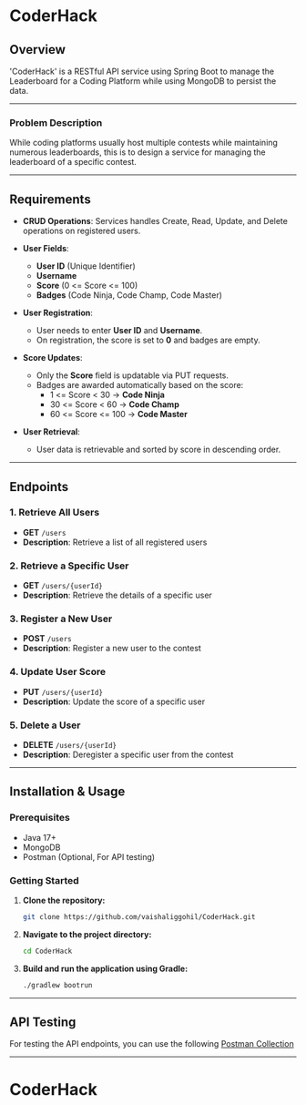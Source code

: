 # CoderHack

## Overview

'CoderHack' is a RESTful API service using Spring Boot to manage the Leaderboard for a Coding Platform while using MongoDB to persist the data.

---

### Problem Description
While coding platforms usually host multiple contests while maintaining numerous leaderboards, this is to design a service for managing the leaderboard of a specific contest.

---

## Requirements

- **CRUD Operations**: Services handles Create, Read, Update, and Delete operations on registered users.
  
- **User Fields**:
  - **User ID** (Unique Identifier)
  - **Username**
  - **Score** (0 <= Score <= 100)
  - **Badges** (Code Ninja, Code Champ, Code Master)

- **User Registration**:
  - User needs to enter **User ID** and **Username**.
  - On registration, the score is set to **0** and badges are empty.

- **Score Updates**:
  - Only the **Score** field is updatable via PUT requests.
  - Badges are awarded automatically based on the score:
    - 1 <= Score < 30 → **Code Ninja**
    - 30 <= Score < 60 → **Code Champ**
    - 60 <= Score <= 100 → **Code Master**

- **User Retrieval**:
  - User data is retrievable and sorted by score in descending order.

---

## Endpoints

### 1. Retrieve All Users
- **GET** `/users`
- **Description**: Retrieve a list of all registered users

### 2. Retrieve a Specific User
- **GET** `/users/{userId}`
- **Description**: Retrieve the details of a specific user

### 3. Register a New User
- **POST** `/users`
- **Description**: Register a new user to the contest

### 4. Update User Score
- **PUT** `/users/{userId}`
- **Description**:  Update the score of a specific user

### 5. Delete a User
- **DELETE** `/users/{userId}`
- **Description**: Deregister a specific user from the contest

---

## Installation & Usage

### Prerequisites

- Java 17+
- MongoDB
- Postman (Optional, For API testing)

### Getting Started

1. **Clone the repository:**

    ```bash
    git clone https://github.com/vaishaliggohil/CoderHack.git
    ```
2. **Navigate to the project directory:**

    ```bash
    cd CoderHack
    ```
3. **Build and run the application using Gradle:**

    ```bash
    ./gradlew bootrun
    ```
---

## API Testing

For testing the API endpoints, you can use the following [Postman Collection](https://www.postman.com/gohilvaishali/api-showcase/collection/cnivood/codehackapis)

---

# CoderHack
